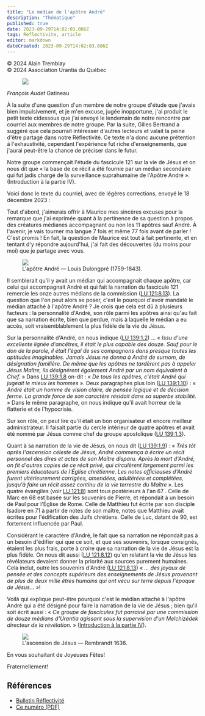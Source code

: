 ```yaml
---
title: "Le médian de l'apôtre André"
description: "Thématique"
published: true
date: 2023-09-29T14:02:03.086Z
tags: Reflectivite, article
editor: markdown
dateCreated: 2023-09-29T14:02:03.086Z
---
```


<p class="v-card v-sheet theme--light grey lighten-3 px-2">© 2024 Alain Tremblay<br>© 2024 Association Urantia du Québec</p>

<figure id="Figure_1" class="image urantiapedia image-style-align-left">
<img src="/image/article/Reflectivite/Francois_Audet.jpg">
</figure>

_François Audet_
Gatineau

À la suite d'une question d'un membre de notre groupe d'étude que j'avais bien impulsivement, et je m'en excuse, jugée inopportune, j'ai produit le petit texte cidessous que j'ai envoyé le lendemain de notre rencontre par courriel aux membres de notre groupe. Par la suite, Gilles Bertrand a suggéré que cela pourrait intéresser d'autres lecteurs et valait la peine d'être partagé dans notre Réflectivité. Ce texte n'a donc aucune prétention à l'exhaustivité, cependant l'expérience fut riche d'enseignements, que j'aurai peut-être la chance de préciser dans le futur.

Notre groupe commençait l'étude du fascicule 121 sur la vie de Jésus et on nous dit que « la base de ce récit a été fournie par un médian secondaire qui fut jadis chargé de la surveillance suprahumaine de l'Apôtre André ». (Introduction à la partie IV).

Voici donc le texte du courriel, avec de légères corrections, envoyé le 18 décembre 2023 :

Tout d'abord, j'aimerais offrir à Maurice mes sincères excuses pour la remarque que j'ai exprimée quant à la pertinence de sa question à propos des créatures médianes accompagnant ou non les 11 apôtres sauf André. À l'avenir, je vais tourner ma langue 7 fois et même 77 fois avant de parler ! C'est promis ! En fait, la question de Maurice est tout à fait pertinente, et en tentant d'y répondre aujourd'hui, j'ai fait des découvertes (du moins pour moi) que je partage avec vous.

<figure id="Figure_2" class="image urantiapedia">
<img src="/image/article/Reflectivite/2024_01/017.jpg">
<figcaption>L'apôtre André — Louis Dulongpré (1759-1843).</figcaption>
</figure>

Il semblerait qu'il y avait un médian qui accompagnait chaque apôtre, car celui qui accompagnait André et qui fait la narration du fascicule 121 remercie les onze autres médians de la commission ([LU 121:8.13](/fr/The_Urantia_Book/121#p8_13)). La question que l'on peut alors se poser, c'est le pourquoi d'avoir mandaté le médian attaché à l'apôtre André ? Je crois que cela est dû à plusieurs facteurs : la personnalité d'André, son rôle parmi les apôtres ainsi qu'au fait que sa narration écrite, bien que perdue, mais à laquelle le médian a eu accès, soit vraisemblablement la plus fidèle de la vie de Jésus.

Sur la personnalité d'André, on nous indique ([LU 139:1.2](/fr/The_Urantia_Book/139#p1_2)) ... « _Issu d'une excellente lignée d'ancêtres, il était le plus capable des douze. Sauf pour le don de la parole, il était l'égal de ses compagnons dans presque toutes les aptitudes imaginables. Jamais Jésus ne donna à André de surnom, de désignation familière. De même que les apôtres ne tardèrent pas à appeler Jésus Maître, ils désignèrent également André par un nom équivalent à Chef._ » Dans [LU 139:1.8](/fr/The_Urantia_Book/139#p1_8) on-dit : « _De tous les apôtres, c'était André qui jugeait le mieux les hommes_ ». Deux paragraphes plus loin ([LU 139:1.10](/fr/The_Urantia_Book/139#p1_10)) : « _André était un homme de vision claire, de pensée logique et de décision ferme. La grande force de son caractère résidait dans sa superbe stabilité._ » Dans le même paragraphe, on nous indique qu'il avait horreur de la flatterie et de l'hypocrisie.

Sur son rôle, on peut lire qu'il était un bon organisateur et encore meilleur administrateur. Il faisait partie du cercle intérieur de quatre apôtres et avait été nommé par Jésus comme chef du groupe apostolique ([LU 139:1.3](/fr/The_Urantia_Book/139#p1_3)).

Quant à sa narration de la vie de Jésus, on nous dit ([LU 139:1.9](/fr/The_Urantia_Book/139#p1_9)) : « _Très tôt après l'ascension céleste de Jésus, André commença à écrire un récit personnel des dires et actes de son Maître disparu. Après la mort d'André, on fit d'autres copies de ce récit privé, qui circulèrent largement parmi les premiers éducateurs de l'Église chrétienne. Les notes officieuses d'André furent ultérieurement corrigées, amendées, adultérées et complétées, jusqu'à faire un récit assez continu de la vie terrestre du Maître_ ». Les quatre évangiles (voir [LU 121:8](/fr/The_Urantia_Book/121#p8)) sont tous postérieurs à l'an 67 . Celle de Marc en 68 est basée sur les souvenirs de Pierre, et répondait à un besoin de Paul pour l'Église de Rome. Celle de Matthieu fut écrite par son disciple Isadore en 71 à partir de notes de son maître, notes que Matthieu avait écrites pour l'édification des Juifs chrétiens. Celle de Luc, datant de 90, est fortement influencée par Paul.

Considérant le caractère d'André, le fait que sa narration ne répondait pas à un besoin d'édifier qui que ce soit, et que ses souvenirs, lorsque consignés, étaient les plus frais, porte à croire que sa narration de la vie de Jésus est la plus fidèle. On nous dit aussi ([LU 121:8.12](/fr/The_Urantia_Book/121#p8_12)) qu'en relatant la vie de Jésus les révélateurs devaient donner la priorité aux sources purement humaines. Cela inclut, outre les souvenirs d'André ([LU 121:8.13](/fr/The_Urantia_Book/121#p8_13)) « _... des joyaux de pensée et des concepts supérieurs des enseignements de Jésus provenant de plus de deux mille êtres humains qui ont vécu sur terre depuis l'époque de Jésus..._ »!

Voilà qui explique peut-être pourquoi c'est le médian attaché à l'apôtre André qui a été désigné pour faire la narration de la vie de Jésus ; bien qu'il soit écrit aussi : « _Ce groupe de fascicules fut parrainé par une commission de douze médians d'Urantia agissant sous la supervision d'un Melchizédek directeur de la révélation._ » ([Introduction à la partie IV](/fr/The_Urantia_Book/Index#p_4_1)).

<figure id="Figure_3" class="image urantiapedia">
<img src="/image/article/Reflectivite/2024_01/018.jpg">
<figcaption>L'ascension de Jésus — Rembrandt 1636.</figcaption>
</figure>

En vous souhaitant de Joyeuses Fêtes!

Fraternellement!

## Références

- [Bulletin Réflectivité](https://www.urantia-quebec.ca/publications/reflectivite)
- [Ce numéro (PDF)](https://urantia-quebec.s3.ca-central-1.amazonaws.com/documents/Reflectivite/Reflectivite-aout-2024.pdf)